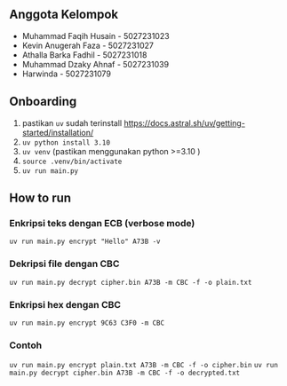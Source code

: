 ## Anggota Kelompok

- Muhammad Faqih Husain - 5027231023
- Kevin Anugerah Faza - 5027231027
- Athalla Barka Fadhil - 5027231018
- Muhammad Dzaky Ahnaf - 5027231039
- Harwinda - 5027231079

## Onboarding

1. pastikan `uv` sudah terinstall https://docs.astral.sh/uv/getting-started/installation/
2. `uv python install 3.10`
3. `uv venv` (pastikan menggunakan python >=3.10 )
4. `source .venv/bin/activate`
5. `uv run main.py`

## How to run

### Enkripsi teks dengan ECB (verbose mode)

`uv run main.py encrypt "Hello" A73B -v`

### Dekripsi file dengan CBC

`uv run main.py decrypt cipher.bin A73B -m CBC -f -o plain.txt`

### Enkripsi hex dengan CBC

`uv run main.py encrypt 9C63 C3F0 -m CBC`

### Contoh

`uv run main.py encrypt plain.txt A73B -m CBC -f -o cipher.bin`
`uv run main.py decrypt cipher.bin A73B -m CBC -f -o decrypted.txt`
